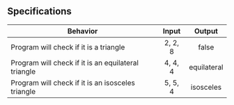 ## Specifications
| Behavior |  Input   |  Output  |
|----------|:--------:|:--------:|
|Program will check if it is a triangle|2, 2, 8|false|
|Program will check if it is an equilateral triangle|4, 4, 4|equilateral|
|Program will check if it is an isosceles triangle|5, 5, 4|isosceles|
